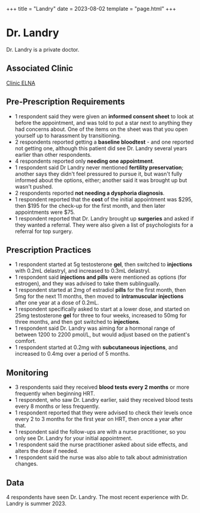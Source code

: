 +++
title = "Landry"
date = 2023-08-02
template = "page.html"
+++

# Dr. Landry
Dr. Landry is a private doctor.
## Associated Clinic
[Clinic ELNA](@/blog/clinics/elna.md)
## Pre-Prescription Requirements
* 1 respondent said they were given an <strong>informed consent sheet</strong> to look at before the appointment, and was told to put a star next to anything they had concerns about. One of the items on the sheet was that you open yourself up to harassment by transitioning.
* 2 respondents reported getting a <strong>baseline bloodtest</strong> - and one reported not getting one, although this patient did see Dr. Landry several years earlier than other respondents. 
* 4 respondents reported only <strong>needing one appointment</strong>. 
* 1 respondent said Dr Landry never mentioned <strong>fertility preservation</strong>; another says they didn't feel pressured to pursue it, but wasn't fully informed about the options, either; another said it was brought up but wasn't pushed. 
* 2 respondents reported <strong>not needing a dysphoria diagnosis</strong>. 
* 1 respondent reported that the <strong>cost</strong> of the initial appointment was $295, then $195 for the check-up for the first month, and then later appointments were $75. 
* 1 respondent reported that Dr. Landry brought up <strong>surgeries</strong> and asked if they wanted a referral. They were also given a list of psychologists for a referral for top surgery. 

## Prescription Practices
* 1 respondent started at 5g testosterone **gel**, then switched to **injections** with 0.2mL delastryl, and increased to 0.3mL delastryl.
* 1 respondent said **injections and pills** were mentioned as options (for estrogen), and they was advised to take them sublingually.
* 1 respondent started at 2mg of estradiol **pills** for the first month, then 5mg for the next 11 months, then moved to **intramuscular injections** after one year at a dose of 0.2mL.
* 1 respondent specifically asked to start at a lower dose, and started on 25mg testosterone **gel** for three to four weeks, increased to 50mg for three months, and then got switched to **injections**.
* 1 respondent said Dr. Landry was aiming for a hormonal range of between 1200 to 2200 pmol/L, but would adjust based on the patient's comfort.
* 1 respondent started at 0.2mg with **subcutaneous injections**, and increased to 0.4mg over a period of 5 months.

## Monitoring
* 3 respondents said they received <strong>blood tests every 2 months</strong> or more frequently when beginning HRT.
* 1 respondent, who saw Dr. Landry earlier, said they received blood tests every 8 months or less frequently.
* 1 respondent reported that they were advised to check their levels once every 2 to 3 months for the first year on HRT, then once a year after that. 
* 1 respondent said the follow-ups are with a nurse practitioner, so you only see Dr. Landry for your initial appointment.
* 1 respondent said the nurse practitioner asked about side effects, and alters the dose if needed.
* 1 respondent said the nurse was also able to talk about administration changes.

## Data
4 respondents have seen Dr. Landry. The most recent experience with Dr. Landry is summer 2023. 
